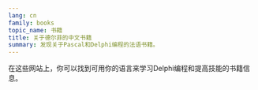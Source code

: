 ```yaml
---
lang: cn
family: books
topic_name: 书籍
title: 关于德尔菲的中文书籍
summary: 发现关于Pascal和Delphi编程的法语书籍。
---
```

在这些网站上，你可以找到可用你的语言来学习Delphi编程和提高技能的书籍信息。